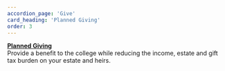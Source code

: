 ```yaml
---
accordion_page: 'Give'
card_heading: 'Planned Giving'
order: 3
---
```


<p><strong><a href="../give/planned-giving/">Planned Giving</a></strong><br />Provide a benefit to the college while reducing the income, estate and gift tax burden on your estate and heirs.</p>
